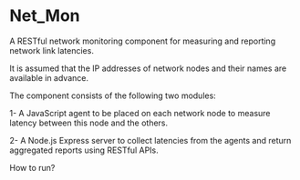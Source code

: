 # Net_Mon
A RESTful network monitoring component for measuring and reporting network link latencies. 

It is assumed that the IP addresses of network nodes and their names are available in advance.

The component consists of the following two modules: 

1- A JavaScript agent to be placed on each network node to measure latency between this node and the others.

2- A Node.js Express server to collect latencies from the agents and return aggregated reports using RESTful APIs.

How to run?


